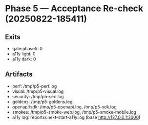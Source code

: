 # Phase 5 — Acceptance Re-check (20250822-185411)

## Exits
- gate:phase5: 0
- a11y light:  0
- a11y dark:   0

## Artifacts
- perf: /tmp/p5-perf.log
- visual: /tmp/p5-visual.log
- security: /tmp/p5-sec.log
- goldens: /tmp/p5-goldens.log
- openapi/sdk: /tmp/p5-openapi.log, /tmp/p5-sdk.log
- smokes: /tmp/p5-smoke-web.log, /tmp/p5-smoke-mobile.log
- a11y log: reports/.next-start-a11y.log (base http://127.0.0.1:3000)
